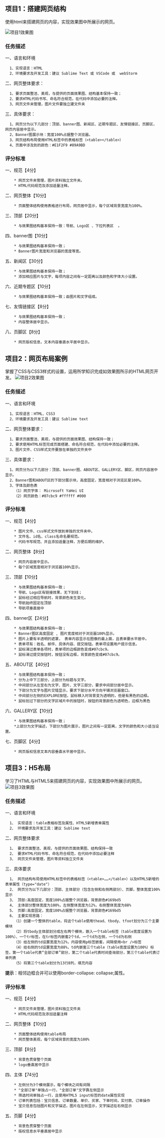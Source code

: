 ## 项目1：搭建网页结构 
使用html来搭建网页的内容，实现效果图中所展示的网页。

![项目1效果图](./1-html-3-10/images/rendering.png)

### 任务描述
一、语言和环境

      1、实现语言：HTML
      2、环境要求及开发工具：建议 Sublime Text 或 VSCode 或  webStorm 

二、网页整体要求：

      1、要求页面整洁、美观，与提供的页面效果图、结构基本保持一致；
      2、要求HTML代码书写、命名符合规范，在代码中添加必要的注释。
      3、网页文件夹管理，图片文件要独立建文件夹

三、具体要求：  

      1、网页分为以下几部分：顶部、banner图、新闻区、近期专题区、友情链接区、页脚区，网页内容居中显示。
      2、Banner图展示块：宽度100%占据整个浏览器。
      3、网页结构布局使用HTML标签中的表格标签（<table></table>）
      4、页面中涉及到的颜色：#E1F2F9 #89A9BD

### 评分标准
一、规范【4分】

        * 网页文件夹管理，图片资料独立文件夹。
        * HTML代码规范及添加适量注释。

二、网页整体【10分】

        * 页面整体结构使用表格进行布局，网页居中显示，每个区域背景宽度为100%。

三、顶部【20分】

        * 与效果图结构基本保持一致：导航、Logo区 、下拉列表区  。

四、banner图【10分】        

        * 与效果图结构基本保持一致；
        * Banner图片宽度和浏览器的宽度等宽。

五、新闻区【30分】

        * 与效果图结构基本保持一致；
        * 添加相应图片与文字，每项内容之间有一定距离以及颜色和字体大小设置。

六、近期专题区【10分】

        * 与效果图结构基本保持一致；由图片和文字组成。

七、友情链接区【8分】

        * 与效果图结构基本保持一致；
        * 内容整体居中显示。

八、页脚区【8分】

        * 网页版权信息，文本内容垂直水平居中显示。

## 项目2：网页布局案例
掌握了CSS与CSS3样式的设置，运用所学知识完成如效果图所示的HTML网页开发。
![项目2效果图](./2-css-2-10/images/rendering.png)

### 任务描述
一、语言和环境

      1、实现语言：HTML、CSS3
      2、环境要求及开发工具：建议 Sublime text

二、网页整体要求：

      1、要求页面整洁、美观，与提供的页面效果图、结构保持一致；
      2、要求使用HTML标签完成页面搭建、命名符合规范，在代码中添加必要的注释。
      3、图片文件、CSS样式文件要放在单独的文件夹中

三、具体要求：  

      1、网页分为以下几部分：顶部、banner图、ABOUT区、GALLERY区、脚区，网页内容居中显示。
      2、Banner图和ABOUT区的下部分展示块，高度固定，宽度相对于浏览区是100%。
      3、字体及颜色表
        （1）网页字体： Microsoft YaHei UI
        （2）网页颜色：#07cbc9 #ffffff #000

### 评分标准
一、规范【4分】

        * 图片文件、css样式文件放到单独的文件夹中。
        * 文件名、id名、class名命名要规范。
        * 代码书写规范、并且添加适量注释，方便后期的维护。

二、网页整体【8分】

        * 网页内容居中显示。
        * 每个区域宽度相对于浏览器100%显示。

三、顶部【10分】

        * 与效果图结构基本保持一致；
        * 导航、Logo区有链接效果，无下划线；
        * 鼠标经过相应导航时，背景颜色发生变化。
        * 导航始终固定在顶部
        * 导航项垂直居中

四、banner区【24分】

        * 与效果图结构基本保持一致；
        * Banner图区高度固定 , 图片宽度相对于浏览器100%显示。
        * 图片上要有半透明的遮罩， 表单内容显示在图像的最上面，且表单要水平居中。
        * 表单项有：姓名、邮件、具体内容、提交按钮。表单项设置用户提示信息。    
        * 鼠标滑过表单各项时，表单项的边框颜色变成#07cbc9。
        * 鼠标滑过提交按钮时，按钮没有边框，背景颜色变成#07cbc9。

五、ABOUT区【40分】

        * 与效果图结构基本保持一致； 
        * 分为上中下三部分，上部分为标题与文字。
        * 中间部分从左至右为文字、图片、文字三部分，要求中间部分居中显示。
        * 下部分为文字与图片交错显示，要求下部分水平方向平铺浏览器窗口。
        * 中间部分左侧的EXPLORE按钮，鼠标移入时背景变为透明的，但是有黑色的边框。
        * 鼠标划过下部分的文字区域片中的按钮时，按钮的背景颜色为透明色，边框为黑色

六、GALLERY区【10分】

        * 与效果图结构基本保持一致；
        *上部分为文字描述，下部分为图片展示，图片之间有一定距离，文字的颜色和大小适当设置。 

七、页脚区【4分】

        * 网页版权信息文本内容垂直水平居中显示。

## 项目3：H5布局
学习了HTML与HTML5来搭建网页的内容，实现效果图中所展示的网页。
![项目3效果图](./3-html5-3-2/img/rendering.png)

### 任务描述
一、语言和环境

      1、 实现语言：table表格标签及属性、HTML5新增表单属性
      2、 环境要求及开发工具：建议 Sublime text

二、网页整体要求

      1、 要求页面整洁、美观，与提供的页面效果图、结构保持一致
      2、 要求HTML代码书写、命名符合规范，在代码中添加必要注释
      3、 网页文件夹管理，图片等资料独立文件夹

三、具体要求

      1、 网页结构布局使用HTML标签中的表格标签（<table>……</table>）以及HTML5新增的表单属性（type="date"）
      2、 网页分为以下几部分：顶部、主体部分（包含左侧和右侧两部分）、页脚，整体宽度100%显示
      3、 顶部:高度固定，宽度100%占据整个浏览器，背景颜色#169bd5
      4、 主体部分整体宽度为100%，左侧整体宽度为12%，右侧整体宽度为88%
      5、 页脚:高度固定，宽度100%占据整个浏览器，背景颜色#169bd5
      6、 主要实现思路：
        （1）创建一个整体的table，将这个table使用thead、tbody、tfoot划分为三个主要模块
        （2）将tbody主体部划分成左右两个模块，嵌入一个table标签（table宽度设置为100%）、一个tr标签，在tr标签内嵌套2个td，一个td为左侧，一个td为右侧
        （3）给左侧的td设置宽度为12%，内容使用p标签嵌套，间隔使用<br />标签
        （4）给右侧的td设置宽度为88%，td内嵌套三个table（table宽度设置为100%）标签，第一个table代表“全部订单”部分，第二个table代表时间查询部分，第三个table代表订单列表
        （5）将第三个table划分为13行8列，填充内容

  **提示**：相邻边框合并可以使用border-collapse: collapse;属性。

### 评分标准
一、规范【4分】

        * 网页文件夹管理，图片资料独立文件夹
        * HTML代码规范及添加适量注释

二、网页整体【10分】

        * 页面整体结构使用table布局
        * 网页整体美观，每个区域背景的宽度为100%

三、顶部【8分】

        * 背景色贯穿整个页面
        * logo垂直居中显示

四、主体【74分】

        * 左侧分为3个模块展示，每个模块之间有间隔
        * "全部订单"单独占一行，"全部订单"文字靠左侧显示
        * 筛选时间单独占一行，且使用HTML5 input标签的date属性实现
        * 订单列表包括：宝贝信息、订单数量、单价、买家、下单时间，实付款、订单操作
        * 宝贝信息包括图片和文字描述，图片在左侧显示，文字描述在右侧显示

五、页脚【4分】

        * 背景色贯穿整个页面
        * 版权信息水平垂直居中显示
